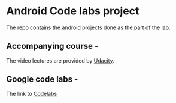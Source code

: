 # Android Code labs project
The repo contains the android projects done as the part of the lab.

## Accompanying course -

The video lectures are provided by [Udacity](https://www.udacity.com/course/developing-android-apps-with-kotlin--ud9012).

## Google code labs -

The link to [Codelabs](https://codelabs.developers.google.com/)

